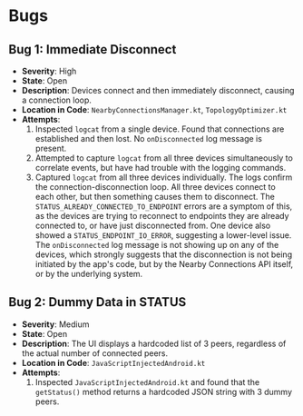 # Bugs

## Bug 1: Immediate Disconnect

*   **Severity**: High
*   **State**: Open
*   **Description**: Devices connect and then immediately disconnect, causing a connection loop.
*   **Location in Code**: `NearbyConnectionsManager.kt`, `TopologyOptimizer.kt`
*   **Attempts**:
    1.  Inspected `logcat` from a single device. Found that connections are established and then lost. No `onDisconnected` log message is present.
    2.  Attempted to capture `logcat` from all three devices simultaneously to correlate events, but have had trouble with the logging commands.
    3.  Captured `logcat` from all three devices individually. The logs confirm the connection-disconnection loop. All three devices connect to each other, but then something causes them to disconnect. The `STATUS_ALREADY_CONNECTED_TO_ENDPOINT` errors are a symptom of this, as the devices are trying to reconnect to endpoints they are already connected to, or have just disconnected from. One device also showed a `STATUS_ENDPOINT_IO_ERROR`, suggesting a lower-level issue. The `onDisconnected` log message is not showing up on any of the devices, which strongly suggests that the disconnection is not being initiated by the app's code, but by the Nearby Connections API itself, or by the underlying system.

## Bug 2: Dummy Data in STATUS

*   **Severity**: Medium
*   **State**: Open
*   **Description**: The UI displays a hardcoded list of 3 peers, regardless of the actual number of connected peers.
*   **Location in Code**: `JavaScriptInjectedAndroid.kt`
*   **Attempts**:
    1.  Inspected `JavaScriptInjectedAndroid.kt` and found that the `getStatus()` method returns a hardcoded JSON string with 3 dummy peers.

